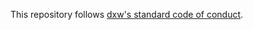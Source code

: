 This repository follows
[dxw's standard code of conduct](https://github.com/dxw/.github/blob/main/CODE_OF_CONDUCT.md).
